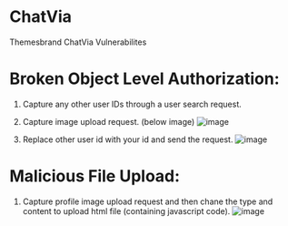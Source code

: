 # ChatVia
Themesbrand ChatVia Vulnerabilites
# Broken Object Level Authorization:
1. Capture any other user IDs through a user search request.
2. Capture image upload request. (below image)
   ![image](https://github.com/php-lover-boy/ChatVia/assets/111951701/a631b20f-0363-43a2-8a45-249f5bb2de12)

4. Replace other user id with your id and send the request.
   ![image](https://github.com/php-lover-boy/ChatVia/assets/111951701/cccc3eb4-753b-4d87-9945-04555604a5d8)

# Malicious File Upload:
1. Capture profile image upload request and then chane the type and content to upload html file (containing javascript code). 
![image](https://github.com/php-lover-boy/ChatVia/assets/111951701/c17f63d0-92f3-4089-860c-e2a748e041a5)

